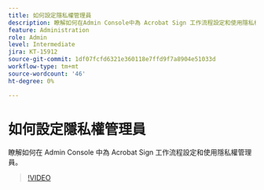 ```yaml
---
title: 如何設定隱私權管理員
description: 瞭解如何在Admin Console中為 Acrobat Sign 工作流程設定和使用隱私權管理員
feature: Administration
role: Admin
level: Intermediate
jira: KT-15912
source-git-commit: 1df07fcfd6321e360118e7ffd9f7a8904e51033d
workflow-type: tm+mt
source-wordcount: '46'
ht-degree: 0%

---
```


# 如何設定隱私權管理員

瞭解如何在 Admin Console 中為 Acrobat Sign 工作流程設定和使用隱私權管理員。

>[!VIDEO](https://video.tv.adobe.com/v/3432695?quality=12&learn=on&hidetitle=true)
